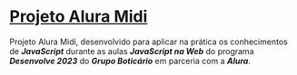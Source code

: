 # **<u>Projeto Alura Midi</u>** 

Projeto Alura Midi, desenvolvido para aplicar na prática os conhecimentos de ***JavaScript*** durante as aulas ***JavaScript na Web*** do programa ***Desenvolve 2023*** do ***Grupo Boticário*** em parceria com a ***Alura***.

